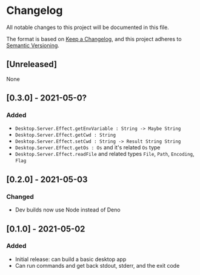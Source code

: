 # Changelog

All notable changes to this project will be documented in this file.

The format is based on [Keep a Changelog](https://keepachangelog.com/en/1.0.0/),
and this project adheres to [Semantic Versioning](https://semver.org/spec/v2.0.0.html).

## [Unreleased]

None

## [0.3.0] - 2021-05-0?

### Added

- `Desktop.Server.Effect.getEnvVariable : String -> Maybe String`
- `Desktop.Server.Effect.getCwd : String`
- `Desktop.Server.Effect.setCwd : String -> Result String String`
- `Desktop.Server.Effect.getOs : Os` and it's related `Os` type
- `Desktop.Server.Effect.readFile` and related types `File`, `Path`, `Encoding`, `Flag`

## [0.2.0] - 2021-05-03

### Changed

- Dev builds now use Node instead of Deno

## [0.1.0] - 2021-05-02

### Added

- Initial release: can build a basic desktop app
- Can run commands and get back stdout, stderr, and the exit code
